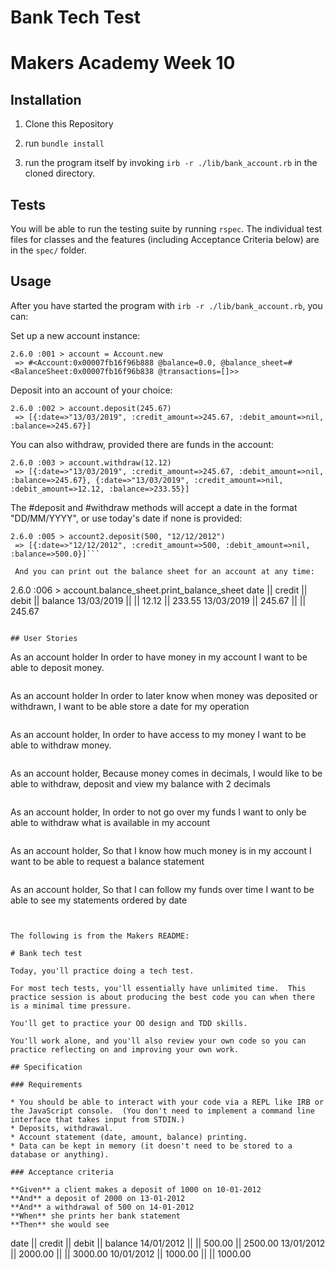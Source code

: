 
Bank Tech Test
==============

# Makers Academy Week 10

## Installation

1. Clone this Repository

2. run ```bundle install```

3. run the program itself by invoking ```irb -r ./lib/bank_account.rb``` in the cloned directory.

## Tests

You will be able to run the testing suite by running ```rspec```. The individual test files for classes and the features (including Acceptance Criteria below) are in the ```spec/``` folder.

## Usage

After you have started the program with ```irb -r ./lib/bank_account.rb```, you can:

Set up a new account instance:
```
2.6.0 :001 > account = Account.new
 => #<Account:0x00007fb16f96b888 @balance=0.0, @balance_sheet=#<BalanceSheet:0x00007fb16f96b838 @transactions=[]>>
```

Deposit into an account of your choice:
```
2.6.0 :002 > account.deposit(245.67)
 => [{:date=>"13/03/2019", :credit_amount=>245.67, :debit_amount=>nil, :balance=>245.67}]
```

You can also withdraw, provided there are funds in the account:
```
2.6.0 :003 > account.withdraw(12.12)
 => [{:date=>"13/03/2019", :credit_amount=>245.67, :debit_amount=>nil, :balance=>245.67}, {:date=>"13/03/2019", :credit_amount=>nil, :debit_amount=>12.12, :balance=>233.55}]
```

The #deposit and #withdraw methods will accept a date in the format "DD/MM/YYYY", or use today's date if none is provided:

```
2.6.0 :005 > account2.deposit(500, "12/12/2012")
 => [{:date=>"12/12/2012", :credit_amount=>500, :debit_amount=>nil, :balance=>500.0}]```

 And you can print out the balance sheet for an account at any time:

 ```
2.6.0 :006 > account.balance_sheet.print_balance_sheet
date || credit || debit || balance
13/03/2019 ||  || 12.12 || 233.55
13/03/2019 || 245.67 ||  || 245.67
 ```

## User Stories

```
As an account holder
In order to have money in my account
I want to be able to deposit money.
```

```
As an account holder
In order to later know when money was deposited or withdrawn,
I want to be able store a date for my operation
```

```
As an account holder,
In order to have access to my money
I want to be able to withdraw money.
```

```
As an account holder,
Because money comes in decimals,
I would like to be able to withdraw, deposit and view my balance with 2 decimals
```

```
As an account holder,
In order to not go over my funds
I want to only be able to withdraw what is available in my account
```

```
As an account holder,
So that I know how much money is in my account
I want to be able to request a balance statement
```

```
As an account holder,
So that I can follow my funds over time
I want to be able to see my statements ordered by date
```


The following is from the Makers README:

# Bank tech test

Today, you'll practice doing a tech test.

For most tech tests, you'll essentially have unlimited time.  This practice session is about producing the best code you can when there is a minimal time pressure.

You'll get to practice your OO design and TDD skills.

You'll work alone, and you'll also review your own code so you can practice reflecting on and improving your own work.

## Specification

### Requirements

* You should be able to interact with your code via a REPL like IRB or the JavaScript console.  (You don't need to implement a command line interface that takes input from STDIN.)
* Deposits, withdrawal.
* Account statement (date, amount, balance) printing.
* Data can be kept in memory (it doesn't need to be stored to a database or anything).

### Acceptance criteria

**Given** a client makes a deposit of 1000 on 10-01-2012  
**And** a deposit of 2000 on 13-01-2012  
**And** a withdrawal of 500 on 14-01-2012  
**When** she prints her bank statement  
**Then** she would see

```
date || credit || debit || balance
14/01/2012 || || 500.00 || 2500.00
13/01/2012 || 2000.00 || || 3000.00
10/01/2012 || 1000.00 || || 1000.00
```